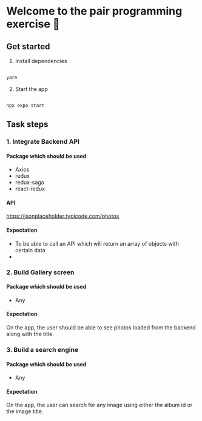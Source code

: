 
# Welcome to the pair programming exercise 👋

  

## Get started

  

1. Install dependencies

  

```bash

yarn

```

  

2. Start the app

  

```bash

npx expo start

```

## Task steps

  

### 1. Integrate Backend API
#### Package which should be used
- Axios
- redux
- redux-saga
- react-redux
#### API
https://jsonplaceholder.typicode.com/photos

#### Expectation
- To be able to call an API which will return an array of objects with certain data
- 
### 2. Build Gallery screen
#### Package which should be used
- Any
#### Expectation
On the app, the user should be able to see photos loaded from the backend along with the title.


### 3. Build a search engine
#### Package which should be used
- Any
#### Expectation
On the app, the user can search for any image using either the album id or the image title.